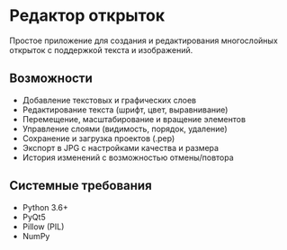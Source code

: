 # Редактор открыток

Простое приложение для создания и редактирования многослойных открыток с поддержкой текста и изображений.

## Возможности

- Добавление текстовых и графических слоев
- Редактирование текста (шрифт, цвет, выравнивание)
- Перемещение, масштабирование и вращение элементов
- Управление слоями (видимость, порядок, удаление)
- Сохранение и загрузка проектов (.pep)
- Экспорт в JPG с настройками качества и размера
- История изменений с возможностью отмены/повтора

## Системные требования

- Python 3.6+
- PyQt5
- Pillow (PIL)
- NumPy
